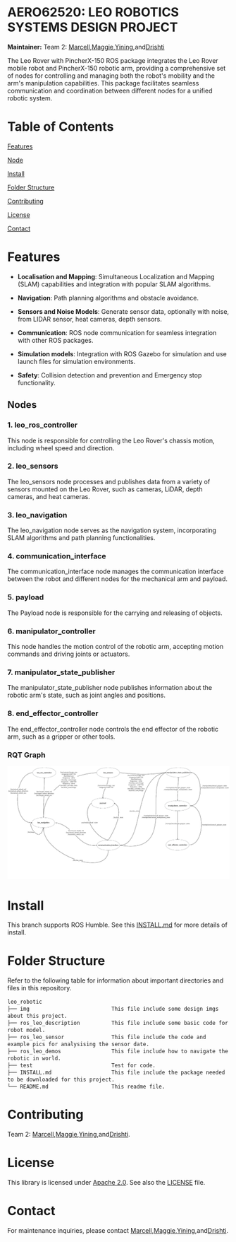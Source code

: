 # AERO62520: LEO ROBOTICS SYSTEMS DESIGN PROJECT

**Maintainer:** Team 2: [Marcell](mailto:marcell.westsik@postgrad.manchester.ac.uk),[Maggie](ruyi.zhang-3@student.manchester.ac.uk),[Yining](mailto:yining.wang-17@postgrad.manchester.ac.uk),and[Drishti](mailto:drishtichauhanpvt@gmail.com)



The Leo Rover with PincherX-150 ROS package integrates the Leo Rover mobile robot and PincherX-150 robotic arm, providing a comprehensive set of nodes for controlling and managing both the robot's mobility and the arm's manipulation capabilities. This package facilitates seamless communication and coordination between different nodes for a unified robotic system.

# Table of Contents

[Features](#features)

[Node](#node)

[Install](#install)

[Folder Structure](#folder-structure)

[Contributing](#contributing)

[License](#license)

[Contact](#Contact)

# Features

* **Localisation and Mapping**: Simultaneous Localization and Mapping (SLAM) capabilities and integration with popular SLAM algorithms.

* **Navigation**: Path planning algorithms and obstacle avoidance.

* **Sensors and Noise Models**: Generate sensor data, optionally with noise,
from LIDAR sensor, heat cameras, depth sensors.


* **Communication**: ROS node communication for seamless integration with other ROS packages.


* **Simulation models**: Integration with ROS Gazebo for simulation and use launch files for simulation environments.

* **Safety**: Collision detection and prevention and
Emergency stop functionality.

## Nodes

### 1. leo_ros_controller

This node is responsible for controlling the Leo Rover's chassis motion, including wheel speed and direction.

### 2. leo_sensors

The leo_sensors node processes and publishes data from a variety of sensors mounted on the Leo Rover, such as cameras, LiDAR, depth cameras, and heat cameras.

### 3. leo_navigation

The leo_navigation node serves as the navigation system, incorporating SLAM algorithms and path planning functionalities.

### 4. communication_interface

The communication_interface node manages the communication interface between the robot and different nodes for the mechanical arm and payload.

### 5. payload

The Payload node is responsible for the carrying and releasing of objects.

### 6. manipulator_controller

This node handles the motion control of the robotic arm, accepting motion commands and driving joints or actuators.

### 7. manipulator_state_publisher

The manipulator_state_publisher node publishes information about the robotic arm's state, such as joint angles and positions.

### 8. end_effector_controller

The end_effector_controller node controls the end effector of the robotic arm, such as a gripper or other tools.

### RQT Graph

![RQT](img/rqt.jpeg "RQT_graph") 

# Install

This branch supports ROS Humble. See this [INSTALL.md](INSTALL.md) for more details of install.


# Folder Structure

Refer to the following table for information about important directories and files in this repository.

```
leo_robotic
├── img                          This file include some design imgs about this project.
├── ros_leo_description          This file include some basic code for robot model.
├── ros_leo_sensor               This file include the code and example pics for analysising the sensor date.
├── ros_leo_demos                This file include how to navigate the robotic in world.
├── test                         Test for code.
├── INSTALL.md                   This file include the package needed to be downloaded for this project.
└── README.md                    This readme file.
```

# Contributing

Team 2: [Marcell](mailto:marcell.westsik@postgrad.manchester.ac.uk),[Maggie](ruyi.zhang-3@student.manchester.ac.uk),[Yining](mailto:yining.wang-17@postgrad.manchester.ac.uk),and[Drishti](mailto:drishtichauhanpvt@gmail.com).


# License

This library is licensed under [Apache 2.0](https://www.apache.org/licenses/LICENSE-2.0). See also the [LICENSE](https://github.com/gazebosim/gz-sim/blob/main/LICENSE) file.

# Contact
For maintenance inquiries, please contact [Marcell](mailto:marcell.westsik@postgrad.manchester.ac.uk),[Maggie](ruyi.zhang-3@student.manchester.ac.uk),[Yining](mailto:yining.wang-17@postgrad.manchester.ac.uk),and[Drishti](mailto:drishtichauhanpvt@gmail.com).
